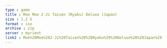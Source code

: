 ```yaml
---
type : game
title : Moe Moe 2-Ji Taisen (Ryaku) Deluxe (Japan)
size : 1.2 G
format : iso
archive : zip
server : myrient
link2 : Moe%20Moe%202-Ji%20Taisen%20%28Ryaku%29%20Deluxe%20%28Japan%29
---
```

